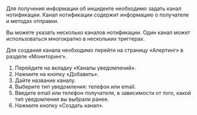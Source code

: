 Для получения информации об инциденте необходимо задать канал нотификации. Канал нотификации содержит информацию о получателе и методах отправки.

<info>

Вы можете указать несколько каналов нотификации. Один канал может использоваться многократно в нескольких триггерах.

</info>

Для создания канала необходимо перейти на страницу «Алертинг» в разделе «Мониторинг».

1. Перейдите на вкладку «Каналы уведомлений».
2. Нажмите на кнопку «Добавить».
3. Дайте название каналу.
4. Выберите тип уведомления: телефон или email.
5. Введите email или телефон получателя, в зависимости от того, какой тип уведомления вы выбрали ранее.
6. Нажмите кнопку «Создать канал».